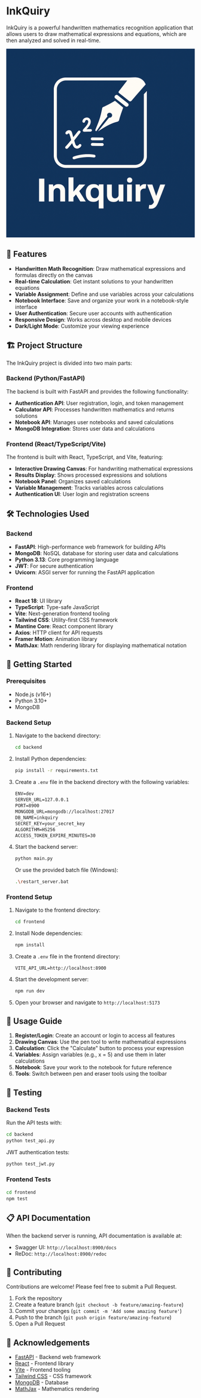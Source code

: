 # InkQuiry

InkQuiry is a powerful handwritten mathematics recognition application that allows users to draw mathematical expressions and equations, which are then analyzed and solved in real-time.

![InkQuiry Logo](frontend/public/logo.png)

## 🚀 Features

- **Handwritten Math Recognition**: Draw mathematical expressions and formulas directly on the canvas
- **Real-time Calculation**: Get instant solutions to your handwritten equations
- **Variable Assignment**: Define and use variables across your calculations
- **Notebook Interface**: Save and organize your work in a notebook-style interface
- **User Authentication**: Secure user accounts with authentication
- **Responsive Design**: Works across desktop and mobile devices
- **Dark/Light Mode**: Customize your viewing experience

## 🏗️ Project Structure

The InkQuiry project is divided into two main parts:

### Backend (Python/FastAPI)

The backend is built with FastAPI and provides the following functionality:

- **Authentication API**: User registration, login, and token management
- **Calculator API**: Processes handwritten mathematics and returns solutions
- **Notebook API**: Manages user notebooks and saved calculations
- **MongoDB Integration**: Stores user data and calculations

### Frontend (React/TypeScript/Vite)

The frontend is built with React, TypeScript, and Vite, featuring:

- **Interactive Drawing Canvas**: For handwriting mathematical expressions
- **Results Display**: Shows processed expressions and solutions
- **Notebook Panel**: Organizes saved calculations
- **Variable Management**: Tracks variables across calculations
- **Authentication UI**: User login and registration screens

## 🛠️ Technologies Used

### Backend

- **FastAPI**: High-performance web framework for building APIs
- **MongoDB**: NoSQL database for storing user data and calculations
- **Python 3.13**: Core programming language
- **JWT**: For secure authentication
- **Uvicorn**: ASGI server for running the FastAPI application

### Frontend

- **React 18**: UI library
- **TypeScript**: Type-safe JavaScript
- **Vite**: Next-generation frontend tooling
- **Tailwind CSS**: Utility-first CSS framework
- **Mantine Core**: React component library
- **Axios**: HTTP client for API requests
- **Framer Motion**: Animation library
- **MathJax**: Math rendering library for displaying mathematical notation

## 🔧 Getting Started

### Prerequisites

- Node.js (v16+)
- Python 3.10+
- MongoDB

### Backend Setup

1. Navigate to the backend directory:

   ```bash
   cd backend
   ```

2. Install Python dependencies:

   ```bash
   pip install -r requirements.txt
   ```

3. Create a `.env` file in the backend directory with the following variables:

   ```
   ENV=dev
   SERVER_URL=127.0.0.1
   PORT=8900
   MONGODB_URL=mongodb://localhost:27017
   DB_NAME=inkquiry
   SECRET_KEY=your_secret_key
   ALGORITHM=HS256
   ACCESS_TOKEN_EXPIRE_MINUTES=30
   ```

4. Start the backend server:

   ```bash
   python main.py
   ```

   Or use the provided batch file (Windows):

   ```bash
   .\restart_server.bat
   ```

### Frontend Setup

1. Navigate to the frontend directory:

   ```bash
   cd frontend
   ```

2. Install Node dependencies:

   ```bash
   npm install
   ```

3. Create a `.env` file in the frontend directory:

   ```
   VITE_API_URL=http://localhost:8900
   ```

4. Start the development server:

   ```bash
   npm run dev
   ```

5. Open your browser and navigate to `http://localhost:5173`

## 📝 Usage Guide

1. **Register/Login**: Create an account or login to access all features
2. **Drawing Canvas**: Use the pen tool to write mathematical expressions
3. **Calculation**: Click the "Calculate" button to process your expression
4. **Variables**: Assign variables (e.g., x = 5) and use them in later calculations
5. **Notebook**: Save your work to the notebook for future reference
6. **Tools**: Switch between pen and eraser tools using the toolbar

## 🧪 Testing

### Backend Tests

Run the API tests with:

```bash
cd backend
python test_api.py
```

JWT authentication tests:

```bash
python test_jwt.py
```

### Frontend Tests

```bash
cd frontend
npm test
```

## 📋 API Documentation

When the backend server is running, API documentation is available at:

- Swagger UI: `http://localhost:8900/docs`
- ReDoc: `http://localhost:8900/redoc`

## 👥 Contributing

Contributions are welcome! Please feel free to submit a Pull Request.

1. Fork the repository
2. Create a feature branch (`git checkout -b feature/amazing-feature`)
3. Commit your changes (`git commit -m 'Add some amazing feature'`)
4. Push to the branch (`git push origin feature/amazing-feature`)
5. Open a Pull Request

## 🙏 Acknowledgements

- [FastAPI](https://fastapi.tiangolo.com/) - Backend web framework
- [React](https://reactjs.org/) - Frontend library
- [Vite](https://vitejs.dev/) - Frontend tooling
- [Tailwind CSS](https://tailwindcss.com/) - CSS framework
- [MongoDB](https://www.mongodb.com/) - Database
- [MathJax](https://www.mathjax.org/) - Mathematics rendering
